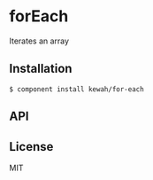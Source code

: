 
# forEach

  Iterates an array

## Installation

    $ component install kewah/for-each

## API



## License

  MIT
